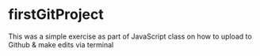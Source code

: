 # firstGitProject

This was a simple exercise as part of JavaScript class on how to upload to Github & make edits via terminal
